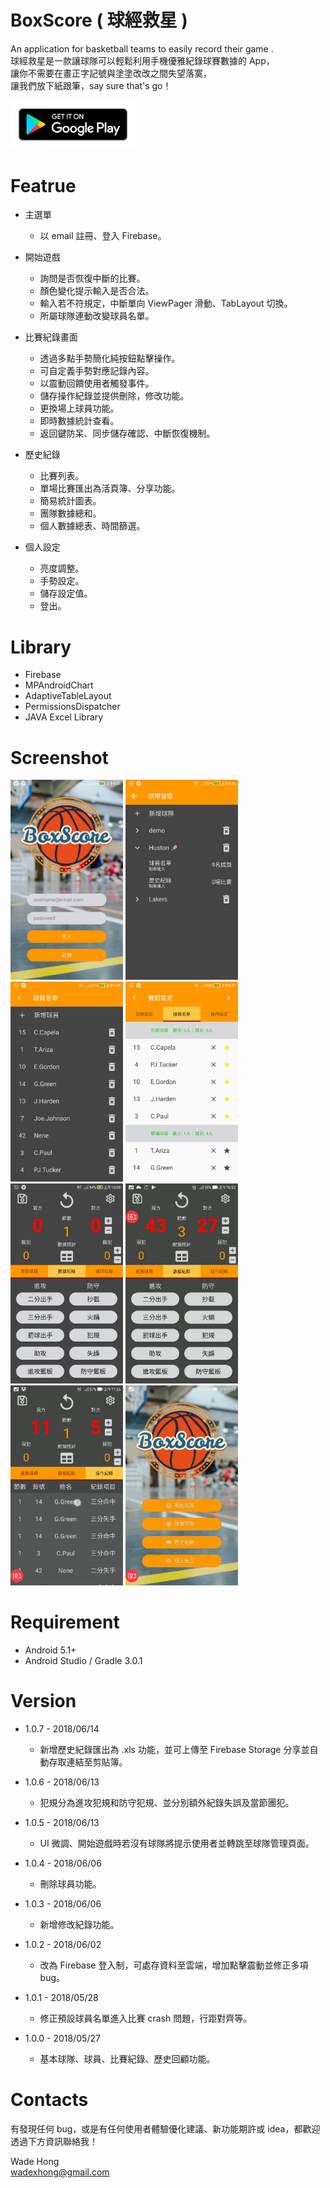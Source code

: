 # BoxScore ( 球經救星 )
An application for basketball teams to easily record their game .<br />
球經救星是一款讓球隊可以輕鬆利用手機優雅紀錄球賽數據的 App，<br />
讓你不需要在畫正字記號與塗塗改改之間失望落寞， <br />
讓我們放下紙跟筆，say sure that's go！<br />

[<img src="https://github.com/WadeXHong/BoxScore/blob/master/ScreenShot/google_player_icon.png" width="200" height="77.5">](https://play.google.com/store/apps/details?id=com.wadexhong.boxscore)

# Featrue
* 主選單
  * 以 email 註冊、登入 Firebase。
 
* 開始遊戲
  * 詢問是否恢復中斷的比賽。
  * 顏色變化提示輸入是否合法。
  * 輸入若不符規定，中斷單向 ViewPager 滑動、TabLayout 切換。
  * 所屬球隊連動改變球員名單。

* 比賽紀錄畫面
  * 透過多點手勢簡化純按鈕點擊操作。
  * 可自定義手勢對應記錄內容。
  * 以震動回饋使用者觸發事件。
  * 儲存操作紀錄並提供刪除，修改功能。
  * 更換場上球員功能。
  * 即時數據統計查看。
  * 返回鍵防呆、同步儲存確認、中斷恢復機制。
  
* 歷史紀錄
  * 比賽列表。
  * 單場比賽匯出為活頁簿、分享功能。
  * 簡易統計圖表。
  * 團隊數據總和。
  * 個人數據總表、時間篩選。
  
* 個人設定
  * 亮度調整。
  * 手勢設定。
  * 儲存設定值。
  * 登出。

# Library
* Firebase
* MPAndroidChart
* AdaptiveTableLayout
* PermissionsDispatcher
* JAVA Excel Library


# Screenshot
<img src="https://github.com/WadeXHong/BoxScore/blob/master/ScreenShot/login_page.jpg" width="180" height="320">  <img src="https://github.com/WadeXHong/BoxScore/blob/master/ScreenShot/team_manage.jpg" width="180" height="320">  <img src="https://github.com/WadeXHong/BoxScore/blob/master/ScreenShot/team_player.jpg" width="180" height="320">  <img src="https://github.com/WadeXHong/BoxScore/blob/master/ScreenShot/playerlist_setting.jpg" width="180" height="320"></br>
<img src="https://github.com/WadeXHong/BoxScore/blob/master/ScreenShot/record_page.jpg" width="180" height="320">  <img src="https://github.com/WadeXHong/BoxScore/blob/master/ScreenShot/gesture.gif" width="180" height="320">  <img src="https://github.com/WadeXHong/BoxScore/blob/master/ScreenShot/undohistory.gif" width="180" height="320">  <img src="https://github.com/WadeXHong/BoxScore/blob/master/ScreenShot/gamehistory.gif" width="180" height="320"></br>

# Requirement
* Android 5.1+
* Android Studio / Gradle 3.0.1

# Version
* 1.0.7 - 2018/06/14
  * 新增歷史紀錄匯出為 .xls 功能，並可上傳至 Firebase Storage 分享並自動存取連結至剪貼簿。

* 1.0.6 - 2018/06/13
  * 犯規分為進攻犯規和防守犯規、並分別額外紀錄失誤及當節團犯。

* 1.0.5 - 2018/06/13
  * UI 微調、開始遊戲時若沒有球隊將提示使用者並轉跳至球隊管理頁面。

* 1.0.4 - 2018/06/06
  * 刪除球員功能。

* 1.0.3 - 2018/06/06
  * 新增修改紀錄功能。
 
* 1.0.2 - 2018/06/02
  * 改為 Firebase 登入制，可處存資料至雲端，增加點擊震動並修正多項 bug。
 
* 1.0.1 - 2018/05/28
  * 修正預設球員名單進入比賽 crash 問題，行距對齊等。
 
* 1.0.0 - 2018/05/27
  * 基本球隊、球員、比賽紀錄、歷史回顧功能。

# Contacts
有發現任何 bug，或是有任何使用者體驗優化建議、新功能期許或 idea，都歡迎透過下方資訊聯絡我！

Wade Hong <br />
wadexhong@gmail.com
